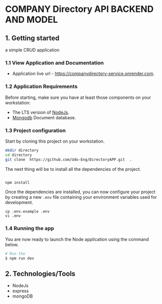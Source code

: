 # COMPANY Directory API BACKEND AND MODEL

## 1. Getting started

a simple CRUD application 

### 1.1 View Application and Documentation

- Application live url - https://companydirectory-service.onrender.com.

### 1.2 Application Requirements

Before starting, make sure you have at least those components on your workstation:

- The LTS version  of [NodeJs](https://nodejs.org/en/download). 
- [Mongodb](https://www.mongodb.com/) Document  database.

### 1.3 Project configuration

Start by cloning this project on your workstation.

```sh
mkdir directory
cd directory
git clone  https://github.com/Udo-Eng/DirectoryAPP.git  .
```

The next thing will be to install all the dependencies of the project.

```sh

npm install 
```

Once the dependencies are installed, you can now configure your project by creating a new `.env` file containing your environment variables used for development.

```
cp .env.example .env
vi .env
```

### 1.4 Running the app

You are now ready to launch the Node application using the command below.

```sh
# Run the
$ npm run dev

```

## 2. Technologies/Tools

- NodeJs
- express
- mongoDB
